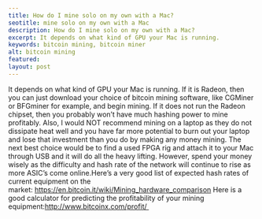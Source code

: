 ```yaml
---
title: How do I mine solo on my own with a Mac?
seotitle: mine solo on my own with a Mac
description: How do I mine solo on my own with a Mac?
excerpt: It depends on what kind of GPU your Mac is running.
keywords: bitcoin mining, bitcoin miner
alt: bitcoin mining
featured: 
layout: post
---
```

It depends on what kind of GPU your Mac is running. If it is Radeon, then you can just download your choice of bitcoin mining software, like CGMiner or BFGminer for example, and begin mining. If it does not run the Radeon chipset, then you probably won’t have much hashing power to mine profitably. Also, I would NOT recommend mining on a laptop as they do not dissipate heat well and you have far more potential to burn out your laptop and lose that investment than you do by making any money mining. The next best choice would be to find a used FPGA rig and attach it to your Mac through USB and it will do all the heavy lifting. However, spend your money wisely as the difficulty and hash rate of the network will continue to rise as more ASIC’s come online.Here’s a very good list of expected hash rates of current equipment on the market: https://en.bitcoin.it/wiki/Mining_hardware_comparison
Here is a good calculator for predicting the profitability of your mining equipment:http://www.bitcoinx.com/profit/ 
